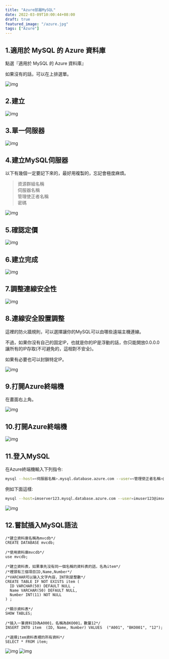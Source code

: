 ```yaml
---
title: "Azure部屬MySQL"
date: 2022-03-09T10:00:44+08:00
draft: true
featured_image: "/azure.jpg"
tags: ["Azure"]
---
```


## 1.適用於 MySQL 的 Azure 資料庫

點選『適用於 MySQL 的 Azure 資料庫』

如果沒有的話，可以在上排選單。

![img](/blog/public/2022-03-08/az1.png)

## 2.建立

![img](/blog/public/2022-03-08/az2.png)

## 3.單一伺服器

![img](/blog/public/2022-03-08/az3.png)

## 4.建立MySQL伺服器

以下有幾個一定要記下來的，最好用複製的，忘記會極度麻煩。

>資源群組名稱  
>伺服器名稱  
>管理使正者名稱  
>密碼  

![img](/blog/public/2022-03-08/az4.png)

## 5.確認定價

![img](/blog/public/2022-03-08/az5.png)

## 6.建立完成

![img](/blog/public/2022-03-08/az6.png)

## 7.調整連線安全性

![img](/blog/public/2022-03-08/az7.png)

## 8.連線安全設置調整

這裡的防火牆規則，可以選擇讓你的MySQL可以由哪些遠端主機連線。

不過，如果你沒有自己的固定IP，也就是你的IP是浮動的話，你只能開放0.0.0.0讓所有的IP存取(不可避免的，這相對不安全)。

如果有必要也可以封鎖特定IP。

![img](/blog/public/2022-03-08/az8.png)

## 9.打開Azure終端機

在畫面右上角。

![img](/blog/public/2022-03-08/az9.png)

## 10.打開Azure終端機

![img](/blog/public/2022-03-08/az10.png)

## 11.登入MySQL

在Azure終端機輸入下列指令:

```bash
mysql --host=<伺服器名稱>.mysql.database.azure.com --user=<管理使正者名稱>@<伺服器名稱> -p
```

例如下面這樣:

```bash
mysql --host=imserver123.mysql.database.azure.com --user=imuser123@imserver123 -p
```

![img](/blog/public/2022-03-08/az11.png)

## 12.嘗試插入MySQL語法

```mysql
/*建立資料庫名稱為mvcdb*/
CREATE DATABASE mvcdb;

/*使用資料庫mvcdb*/
use mvcdb;

/*建立資料表，如果事先沒有同一個名稱的資料表的話，名為item*/
/*裡頭有三個項目ID,Name,Number*/
/*VARCHAR可以裝入文字內容，INT則是整數*/
CREATE TABLE IF NOT EXISTS item (
  ID VARCHAR(50) DEFAULT NULL ,
  Name VARCHAR(50) DEFAULT NULL,
  Number INT(11) NOT NULL
) ;

/*顯示資料表*/
SHOW TABLES;

/*插入一筆資料ID為A0001，名稱為BKO001，數量12*/
INSERT INTO item  (ID, Name, Number) VALUES  ("A001", "BKO001", "12");

/*選擇item資料表裡的所有資料*/
SELECT * FROM item;
```

![img](/blog/public/2022-03-08/az12.png)
![img](/blog/public/2022-03-08/az13.png)